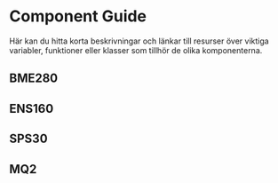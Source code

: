 # Component Guide

Här kan du hitta korta beskrivningar och länkar till resurser över viktiga variabler, funktioner eller klasser som tillhör de olika komponenterna. 

## BME280


## ENS160


## SPS30


## MQ2

